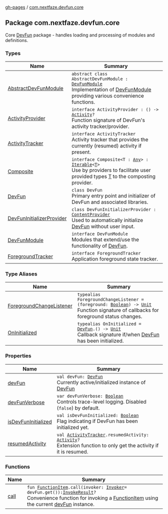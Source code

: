 [gh-pages](../index.md) / [com.nextfaze.devfun.core](./index.md)

## Package com.nextfaze.devfun.core

Core [DevFun](https://nextfaze.github.io/dev-fun/com.nextfaze.devfun.core/-dev-fun/) package - handles loading and processing of modules and definitions.

### Types

| Name | Summary |
|---|---|
| [AbstractDevFunModule](-abstract-dev-fun-module/index.md) | `abstract class AbstractDevFunModule : `[`DevFunModule`](-dev-fun-module/index.md)<br>Implementation of [DevFunModule](-dev-fun-module/index.md) providing various convenience functions. |
| [ActivityProvider](-activity-provider.md) | `interface ActivityProvider : () -> `[`Activity`](https://developer.android.com/reference/android/app/Activity.html)`?`<br>Function signature of DevFun's activity tracker/provider. |
| [ActivityTracker](-activity-tracker/index.md) | `interface ActivityTracker`<br>Activity tracker that provides the currently (resumed) activity if present. |
| [Composite](-composite/index.md) | `interface Composite<T : `[`Any`](https://kotlinlang.org/api/latest/jvm/stdlib/kotlin/-any/index.html)`> : `[`Iterable`](https://kotlinlang.org/api/latest/jvm/stdlib/kotlin.collections/-iterable/index.html)`<`[`T`](-composite/index.md#T)`>`<br>Use by providers to facilitate user provided types [T](-composite/index.md#T) to the composting provider. |
| [DevFun](-dev-fun/index.md) | `class DevFun`<br>Primary entry point and initializer of DevFun and associated libraries. |
| [DevFunInitializerProvider](-dev-fun-initializer-provider/index.md) | `class DevFunInitializerProvider : `[`ContentProvider`](https://developer.android.com/reference/android/content/ContentProvider.html)<br>Used to automatically initialize [DevFun](-dev-fun/index.md) without user input. |
| [DevFunModule](-dev-fun-module/index.md) | `interface DevFunModule`<br>Modules that extend/use the functionality of [DevFun](-dev-fun/index.md). |
| [ForegroundTracker](-foreground-tracker/index.md) | `interface ForegroundTracker`<br>Application foreground state tracker. |

### Type Aliases

| Name | Summary |
|---|---|
| [ForegroundChangeListener](-foreground-change-listener.md) | `typealias ForegroundChangeListener = (foreground: `[`Boolean`](https://kotlinlang.org/api/latest/jvm/stdlib/kotlin/-boolean/index.html)`) -> `[`Unit`](https://kotlinlang.org/api/latest/jvm/stdlib/kotlin/-unit/index.html)<br>Function signature of callbacks for foreground status changes. |
| [OnInitialized](-on-initialized.md) | `typealias OnInitialized = `[`DevFun`](-dev-fun/index.md)`.() -> `[`Unit`](https://kotlinlang.org/api/latest/jvm/stdlib/kotlin/-unit/index.html)<br>Callback signature if/when [DevFun](-dev-fun/index.md) has been initialized. |

### Properties

| Name | Summary |
|---|---|
| [devFun](dev-fun.md) | `val devFun: `[`DevFun`](-dev-fun/index.md)<br>Currently active/initialized instance of [DevFun](-dev-fun/index.md) |
| [devFunVerbose](dev-fun-verbose.md) | `var devFunVerbose: `[`Boolean`](https://kotlinlang.org/api/latest/jvm/stdlib/kotlin/-boolean/index.html)<br>Controls trace-level logging. Disabled (`false`) by default. |
| [isDevFunInitialized](is-dev-fun-initialized.md) | `val isDevFunInitialized: `[`Boolean`](https://kotlinlang.org/api/latest/jvm/stdlib/kotlin/-boolean/index.html)<br>Flag indicating if DevFun has been initialized yet. |
| [resumedActivity](resumed-activity.md) | `val `[`ActivityTracker`](-activity-tracker/index.md)`.resumedActivity: `[`Activity`](https://developer.android.com/reference/android/app/Activity.html)`?`<br>Extension function to only get the activity if it is resumed. |

### Functions

| Name | Summary |
|---|---|
| [call](call.md) | `fun `[`FunctionItem`](../com.nextfaze.devfun.function/-function-item/index.md)`.call(invoker: `[`Invoker`](../com.nextfaze.devfun.invoke/-invoker/index.md)` = devFun.get()): `[`InvokeResult`](../com.nextfaze.devfun.function/-invoke-result/index.md)`?`<br>Convenience function for invoking a [FunctionItem](../com.nextfaze.devfun.function/-function-item/index.md) using the current [devFun](dev-fun.md) instance. |
